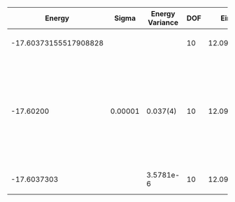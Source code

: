 | Energy                | Sigma   | Energy Variance | DOF | Einf      | Method                                                       | Reference |
|-----------------------|---------|-----------------|-----|-----------|--------------------------------------------------------------|-----------|
| -17.60373155517908828 |         |                 | 10  | 12.097875 | Exact diagonalization                                        | TODO: own code (ED) |
| -17.60200             | 0.00001 | 0.037(4)        | 10  | 12.097875 | VMC Hidden Fermion Determinant State Ansatz (N_hidden = 10. Single hidden layer fully connected net with alpha = 64). C4 and K = 0 projections | TODO: ask Javier |
| -17.6037303           |         | 3.5781e-6       | 10  | 12.097875 | DMRG (MaxBondDim = 7000)                                     | TODO: ask Max |
